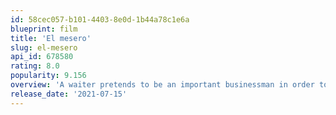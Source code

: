 ```yaml
---
id: 58cec057-b101-4403-8e0d-1b44a78c1e6a
blueprint: film
title: 'El mesero'
slug: el-mesero
api_id: 678580
rating: 8.0
popularity: 9.156
overview: 'A waiter pretends to be an important businessman in order to reach the upper class through his entrepreneurial dreams.'
release_date: '2021-07-15'
---
```

